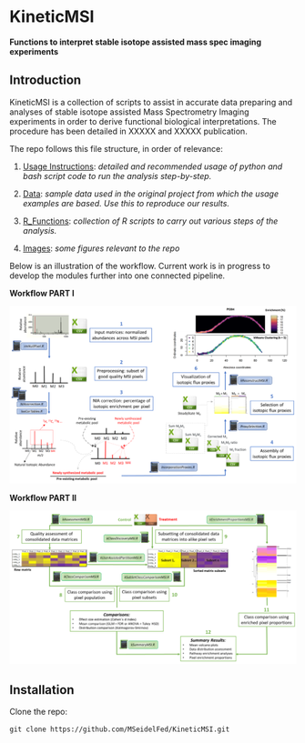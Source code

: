 # KineticMSI
**Functions to interpret stable isotope assisted mass spec imaging experiments**
## Introduction
KineticMSI is a collection of scripts to assist in accurate data preparing and analyses of stable isotope assisted Mass Spectrometry Imaging experiments in order to derive functional biological interpretations. The procedure has been detailed in XXXXX and XXXXX publication.

The repo follows this file structure, in order of relevance:

1. [Usage Instructions](https://github.com/MSeidelFed/KineticMSI/blob/Packaging/USAGE.md): _detailed and recommended usage of python and bash script code to run the analysis step-by-step._
1. [Data](): _sample data used in the original project from which the usage examples are based. Use  this to reproduce our results._
1. [R_Functions](): _collection of R scripts to carry out various steps of the analysis._

1. [Images](): _some figures relevant to the repo_

Below is an illustration of the workflow. Current work is in progress to develop the modules further into one connected pipeline. 

**Workflow PART I**

![Workflow1](images/kineticMSI1.png)

**Workflow PART II**

![Workflow2](images/kineticMSI2.png)


## Installation

Clone the repo:
```
git clone https://github.com/MSeidelFed/KineticMSI.git
```

